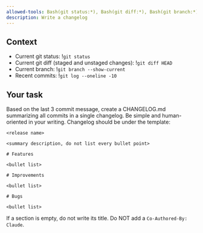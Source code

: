 ```yaml
---
allowed-tools: Bash(git status:*), Bash(git diff:*), Bash(git branch:*), Bash(git log:*)
description: Write a changelog
---
```


## Context

- Current git status: !`git status`
- Current git diff (staged and unstaged changes): !`git diff HEAD`
- Current branch: !`git branch --show-current`
- Recent commits: !`git log --oneline -10`

## Your task

Based on the last 3 commit message, create a CHANGELOG.md summarizing all commits in a single changelog. Be simple and human-oriented in your writing. Changelog should be under the template:

```
<release name>

<summary description, do not list every bullet point>

# Features

<bullet list>

# Improvements

<bullet list>

# Bugs

<bullet list>
```

If a section is empty, do not write its title. Do NOT add a `Co-Authored-By: Claude`.